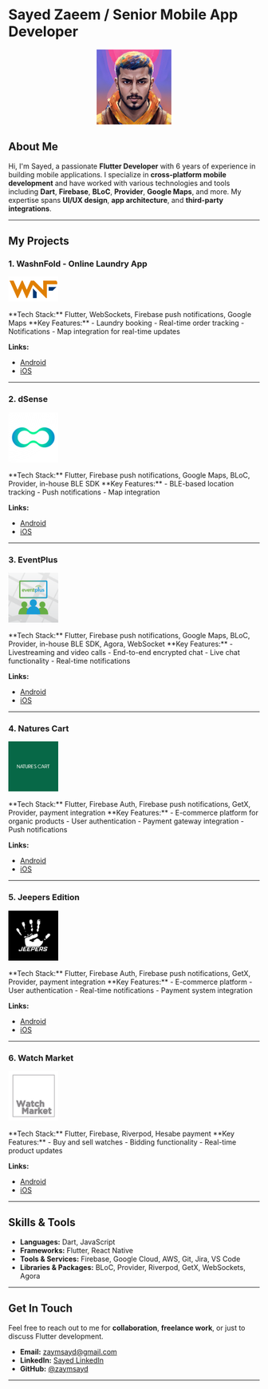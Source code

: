 # Sayed Zaeem / Senior Mobile App Developer
<p align="center">
  <img src="assets/display_pic.jpg" alt="Sayed's Profile" width="150" height="150">
</p>

## About Me  
Hi, I'm Sayed, a passionate **Flutter Developer** with 6 years of experience in building mobile applications. I specialize in **cross-platform mobile development** and have worked with various technologies and tools including **Dart**, **Firebase**, **BLoC**, **Provider**, **Google Maps**, and more. My expertise spans **UI/UX design**, **app architecture**, and **third-party integrations**.

---

## My Projects

### 1. **WashnFold - Online Laundry App**  
<p align="left">
  <img src="assets/wash_n_fold.png" alt="WashnFold Logo" width="100">
</p>
**Tech Stack:** Flutter, WebSockets, Firebase push notifications, Google Maps  
**Key Features:**  
- Laundry booking  
- Real-time order tracking  
- Notifications  
- Map integration for real-time updates  

**Links:**  
- [Android](https://play.google.com/store/apps/details?id=com.rbnsoft.washnfold)  
- [iOS](#https://apps.apple.com/qa/app/washnfold-online-laundry/id1548683957)

---

### 2. **dSense**  
<p align="left">
  <img src="assets/dSense.webp" alt="dSense Logo" width="100">
</p>
**Tech Stack:** Flutter, Firebase push notifications, Google Maps, BLoC, Provider, in-house BLE SDK  
**Key Features:**  
- BLE-based location tracking  
- Push notifications  
- Map integration  

**Links:**  
- [Android](https://play.google.com/store/apps/details?id=com.pinmicro.dsense&hl=en)  
- [iOS](https://apps.apple.com/us/app/dsense/id1663214822)

---

### 3. **EventPlus**  
<p align="left">
  <img src="assets/eventplus.webp" alt="EventPlus Logo" width="100">
</p>
**Tech Stack:** Flutter, Firebase push notifications, Google Maps, BLoC, Provider, in-house BLE SDK, Agora, WebSocket  
**Key Features:**  
- Livestreaming and video calls  
- End-to-end encrypted chat  
- Live chat functionality  
- Real-time notifications  

**Links:**  
- [Android](https://play.google.com/store/apps/details?id=com.pinmicro.eventplusapp&hl=en)  
- [iOS](https://apps.apple.com/ae/app/eventplus/id1629432479)

---

### 4. **Natures Cart**  
<p align="left">
  <img src="assets/naturescart.webp" alt="Naturescart Logo" width="100">
</p>
**Tech Stack:** Flutter, Firebase Auth, Firebase push notifications, GetX, Provider, payment integration  
**Key Features:**  
- E-commerce platform for organic products  
- User authentication  
- Payment gateway integration  
- Push notifications  

**Links:**  
- [Android](https://play.google.com/store/apps/details?id=com.ae.naturescart&hl=en)  
- [iOS](https://apps.apple.com/ae/app/natures-cart/id1549923265)

---

### 5. **Jeepers Edition**  
<p align="left">
  <img src="assets/jeepers.webp" alt="Jeepers Logo" width="100">
</p>
**Tech Stack:** Flutter, Firebase Auth, Firebase push notifications, GetX, Provider, payment integration  
**Key Features:**  
- E-commerce platform  
- User authentication  
- Real-time notifications  
- Payment system integration  

**Links:**  
- [Android](https://play.google.com/store/apps/details?id=ae.jeepers.app&hl=en)  
- [iOS](https://apps.apple.com/ae/app/jeepers-edition/id6502684633)

---

### 6. **Watch Market**  
<p align="left">
  <img src="assets/watchmarket.webp" alt="WatchMarket Logo" width="100">
</p>
**Tech Stack:** Flutter, Firebase, Riverpod, Hesabe payment  
**Key Features:**  
- Buy and sell watches  
- Bidding functionality  
- Real-time product updates  

**Links:**  
- [Android](https://play.google.com/store/apps/details?id=com.watchmarket.app&hl=en)  
- [iOS](https://apps.apple.com/ae/app/watch-market-by-time-keeper/id6733242722)

---

## Skills & Tools  
- **Languages:** Dart, JavaScript  
- **Frameworks:** Flutter, React Native  
- **Tools & Services:** Firebase, Google Cloud, AWS, Git, Jira, VS Code  
- **Libraries & Packages:** BLoC, Provider, Riverpod, GetX, WebSockets, Agora

---

## Get In Touch  
Feel free to reach out to me for **collaboration**, **freelance work**, or just to discuss Flutter development.  
- **Email:** [zaymsayd@gmail.com](mailto:zaymsayd@gmail.com)  
- **LinkedIn:** [Sayed LinkedIn](#)  
- **GitHub:** [@zaymsayd](https://github.com/zaymsayd)

---

